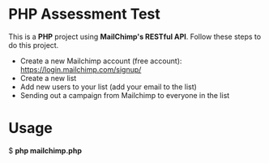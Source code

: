 # **PHP Assessment Test**
This is a **PHP** project using **MailChimp's RESTful API**. Follow these steps to do this project.

- Create a new Mailchimp account (free account): https://login.mailchimp.com/signup/
- Create a new list 
- Add new users to your list (add your email to the list) 
- Sending out a campaign from Mailchimp to everyone in the list

# **Usage**
$ **php mailchimp.php**



